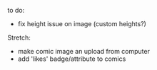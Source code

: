 to do:

* fix height issue on image (custom heights?)

Stretch:
* make comic image an upload from computer
* add 'likes' badge/attribute to comics 
